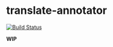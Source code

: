 # translate-annotator

[![Build Status][travis-image]][travis-url]

**WIP**

[travis-image]: http://img.shields.io/travis/sugarshin/translate-annotator/master.svg?branch=master
[travis-url]: https://travis-ci.org/sugarshin/translate-annotator
